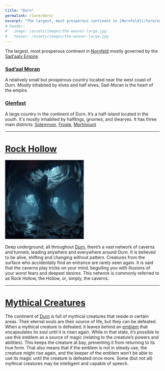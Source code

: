 ```yaml
---
title: "Durn"
permalink: /lore/durn/
excerpt: "The largest, most prosperous continent in [Nornfeld](/lore/nornfeld#nornfeld) mostly governed by the [Sad'aaly Empire](/lore/the-empire#the-sadaaly-empire)."
# header:
#   image: /assets/images/the-weaver-large.jpg
#   teaser: /assets/images/the-weaver-large.jpg
---
```


The largest, most prosperous continent in [Nornfeld](/lore/nornfeld#nornfeld) mostly governed by the [Sad'aaly Empire](/lore/the-empire#the-sadaaly-empire).

### [Sad’aal Moran](/lore/sadaal-moran#sadaal-moran)
A relatively small but prosperous country located near the west coast of Durn. Mostly inhabited by elves and half elves, Sad-Moran is the heart of the empire.

### [Glenfast](/lore/glenfast#gelnfast)
A large country in the continent of Durn.
It’s a half-island located in the south. it's mostly inhabited by halflings, gnomes, and dwarves.
It has three main districts: [Solemnvor](/lore/glenfast#solemnvor), [Froste](/lore/glenfast#froste), [Mortmount](/lore/glenfast#mortmount)

---
# [Rock Hollow](/lore/rock-hollow#rock-hollow)

[![rock hollow](../../assets/images/rock-hollow-small.jpg)](../../assets/images/rock-hollow.png)

Deep underground, all throughout [Durn](#durn), there’s a vast network of caverns and tunnels, leading anywhere and everywhere around Durn. It is believed to be alive, shifting and changing without pattern. Creatures from the surface who accidentally find an entrance are rarely seen again. It is said that the caverns play tricks on your mind, beguiling you with illusions of your worst fears and deepest desires.
This network is commonly referred to as Rock Hollow, the Hollow, or, simply, the caverns.

---
# [Mythical Creatures](/lore/mythical-creatures#mythical-creatures)
The continent of [Durn](#durn) is full of mythical creatures that reside in certain areas. Their eternal souls are their source of life, but they can be defeated. When a mythical creature is defeated, it leaves behind an [emblem](#mythical-emblems) that encapsulates its soul until it is risen again. While in that state, it’s possible to use this emblem as a source of magic (relating to the creature’s powers and abilities). This keeps the creature at bay, preventing it from returning to its true form. That also means that if the emblem is not in steady use, the creature might rise again, and the keeper of the emblem won’t be able to use its magic until the creature is defeated once more.
Some (but not all) mythical creatures may be intelligent and capable of speech.
